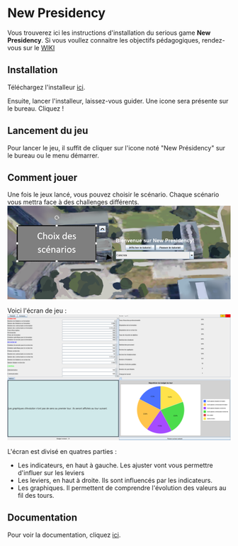 # New Presidency

Vous trouverez ici les instructions d'installation du serious game **New Presidency**. Si vous voullez connaitre les objectifs pédagogiques, rendez-vous sur le [WIKI](https://git.unistra.fr/t3-2019-2020-derousseaux-van-der-spurt-treyer/t432_haj19_t3_a/wikis/Home)

## Installation

Téléchargez l'installeur [ici](https://drive.google.com/file/d/1cgU-ibMMtSBYlvYsZ3-S0sQUjt1GU6FF/view?usp=sharing).

Ensuite, lancer l'installeur, laissez-vous guider. Une icone sera présente sur le bureau. Cliquez !

## Lancement du jeu

Pour lancer le jeu, il suffit de cliquer sur l'icone noté "New Présidency" sur le bureau ou le menu démarrer.

## Comment jouer

Une fois le jeux lancé, vous pouvez choisir le scénario.
Chaque scénario vous mettra face à des challenges différents.
![3](/New%20Presidency/doc/screenshoot/3.png)

Voici l'écran de jeu : 
![4](/New%20Presidency/doc/screenshoot/4.png)

L'écran est divisé en quatres parties :
- Les indicateurs, en haut à gauche. Les ajuster vont vous permettre d'influer sur les leviers
- Les leviers, en haut à droite. Ils sont influencés par les indicateurs.
- Les graphiques. Il permettent de comprendre l'évolution des valeurs au fil des tours.

## Documentation

Pour voir la documentation, cliquez [ici](https://drive.google.com/open?id=15c3pm4LEGZK6FB4qEOLHCP0jbJ9DS-4h).